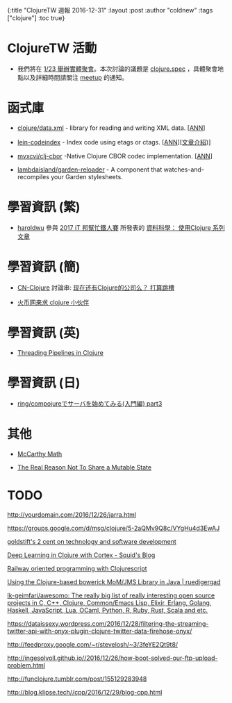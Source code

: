{:title "ClojureTW 週報 2016-12-31"
:layout :post
:author "coldnew"
:tags  ["clojure"]
:toc true}

# ClojureTW 活動

* 我們將在 [1/23 舉辦實體聚會](https://www.meetup.com/Clojure-tw/events/236234639/)。本次討論的議題是 [clojure.spec](http://clojure.org/about/spec) ，具體聚會地點以及詳細時間請關注 [meetup](https://www.meetup.com/Clojure-tw/events/236234639/) 的通知。

# 函式庫

* [clojure/data.xml](https://github.com/clojure/data.xml) - library for reading and writing XML data. [[ANN](https://groups.google.com/forum/#!msg/clojure/QePALuwFMkU/OHS78KzvEgAJ)]

* [lein-codeindex](https://github.com/sanel/lein-codeindex) - Index code using etags or ctags. [[ANN](https://groups.google.com/d/msg/clojure/-yGtWbl7Ojc/Q6sdjsttFAAJ)][[文章介紹](http://acidwords.com/posts/2016-12-29-code-indexing-with-lein-codeindex.html))]

* [mvxcvi/clj-cbor](https://github.com/greglook/clj-cbor) -Native Clojure CBOR codec implementation. [[ANN](https://groups.google.com/d/msg/clojure/RvCjGi1cF7A/6Q-VSBApFAAJ)]

* [lambdaisland/garden-reloader](https://github.com/plexus/garden-watcher) - A component that watches-and-recompiles your Garden stylesheets.

# 學習資訊 (繁)

* [haroldwu](https://github.com/yfwu) 參與 [2017 iT 邦幫忙鐵人賽](http://ithelp.ithome.com.tw/articles/10186430) 所發表的 [資料科學： 使用Clojure 系列文章](http://ithelp.ithome.com.tw/users/20084176/ironman/1033)

# 學習資訊 (簡)

* [CN-Clojure](https://groups.google.com/forum/#!forum/cn-clojure) 討論串: [现在还有Clojure的公司么？ 打算跳槽](https://groups.google.com/forum/#!topic/cn-clojure/5vjTKn1nFGo)

* [火币网来求 clojure 小伙伴](http://clojure-china.org/t/clojure/583)

# 學習資訊 (英)

* [Threading Pipelines in Clojure](http://www.bradcypert.com/threading-pipelines-in-clojure/)

# 學習資訊 (日)

* [ring/compojureでサーバを始めてみる(入門編) part3](http://qiita.com/func-hs/items/738eff7d384236d276bd)

# 其他

* [McCarthy Math](http://habs.sdf.org/mccarthy-math/)

* [The Real Reason Not To Share a Mutable State](http://turnoff.us/geek/dont-share-mutable-state/)

# TODO

http://yourdomain.com/2016/12/26/jarra.html

https://groups.google.com/d/msg/clojure/5-2aQMv9Q8c/VYgHu4d3EwAJ

[goldstift's 2 cent on technology and software development](http://aheusingfeld.github.io/posts/2013/08/06/getting-started-with-clojure/)

[Deep Learning in Clojure with Cortex - Squid's Blog](http://gigasquidsoftware.com/blog/2016/12/27/deep-learning-in-clojure-with-cortex/)

[Railway oriented programming with Clojurescript](http://ingesolvoll.github.io//2016/12/26/jarra.html)

[Using the Clojure-based bowerick MoM/JMS Library in Java | ruedigergad](https://ruedigergad.com/2016/12/27/using-the-clojure-based-bowerick-momjms-library-in-java/)

[lk-geimfari/awesomo: The really big list of really interesting open source projects in С, C++, Clojure, Common/Emacs Lisp, Elixir, Erlang, Golang, Haskell, JavaScript, Lua, OCaml, Python, R, Ruby, Rust, Scala and etc.](https://github.com/lk-geimfari/awesomo)

https://dataissexy.wordpress.com/2016/12/28/filtering-the-streaming-twitter-api-with-onyx-plugin-clojure-twitter-data-firehose-onyx/

http://feedproxy.google.com/~r/stevelosh/~3/3feYE2Qt9t8/

http://ingesolvoll.github.io//2016/12/26/how-boot-solved-our-ftp-upload-problem.html

http://funclojure.tumblr.com/post/155129283948


http://blog.klipse.tech//cpp/2016/12/29/blog-cpp.html




